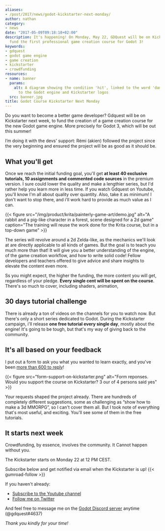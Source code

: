 ```yaml
---
aliases:
- /post/2017/news/godot-kickstarter-next-monday/
author: nathan
category:
- news
date: "2017-05-09T09:18:18+02:00"
description: It's happening! On Monday, May 22, GDQuest will be on Kickstarter to
  fund the first professional game creation course for Godot 3!
keywords:
- gdquest
- godot game engine
- game creation
- kickstarter
- crowdfunding
resources:
- name: banner
  params:
    alt: A diagram showing the condition 'hit', linked to the word 'damage', next
      to the Godot engine and Kickstarter logos
  src: banner.jpg
title: Godot Course Kickstarter Next Monday
---
```


Do you want to become a better game developer? Gdquest will be on Kickstarter next week, to fund the creation of a game creation course for the new Godot game engine. More precisely for Godot 3, which will be out this summer!

I’m doing it with the devs' support: Rémi (akien) followed the project since the very beginning and ensured the project will be as good as it should be.


## What you'll get

Once we reach the initial funding goal, you'll get **at least 40 exclusive tutorials, 10 assignments and commented code sources** in the premium version. I sure could lower the quality and make a lengthier series, but I'd rather help you learn more in less time. If you watch Gdquest on Youtube, you'll know I'm all about quality over quantity. Also, take it as minimum! I don't want to stop there, and i'll work hard to provide as much value as I can.

{{< figure
    src="/img/product/krita/painterly-game-art/demo.jpg"
    alt="A rabbit and a pig-like character in a forest, scene designed for a 2d game"
    caption="The training will reuse the work done for the Krita course, but in a top-down game" >}}

The series will revolve around a 2d Zelda-like, as the mechanics we'll look at are directly applicable to all kinds of games. But the goal is to teach you much more than that! It will give you a better understanding of the engine, of the game creation workflow, and how to write solid code! Fellow developers and teachers offered to give advice and share insights to elevate the content even more.

Ss you might expect, the higher the funding, the more content you will get, regardless of your pledge. **Every single cent will be spent on the course**. There's so much to cover, including shaders, animation, 


## 30 days tutorial challenge

There is already a ton of videos on the channels for you to watch now. But there's only a short series dedicated to Godot. During the Kickstarter campaign, i'll release **one free tutorial every single day**, mostly about the engine! It's going to be tough, but that's my way of giving back to the community.

## It's all based on your feedback

I put out a form to ask you what you wanted to learn exactly, and you've been [more than 600 to reply](//gdquest.typeform.com/report/ul3bc1/prym)!


{{< figure
    src="form-support-on-kickstarter.png"
    alt="Form reponses. Would you support the course on Kickstarter? 3 our of 4 persons said yes" >}}

Your requests shaped the project already. There are hundreds of completely different suggestions, some as challenging as “show how to make a 3d MMORPG”, so I can't cover them all. But I took note of everything that's most useful, and exciting. You'll see some of them in the free tutorials.

## It starts next week

Crowdfunding, by essence, involves the community. It Cannot happen without you.

The Kickstarter starts on Monday 22 at 12 PM CEST.

Subscribe below and get notified via email when the Kickstarter is up! 
{{< gumroad-follow >}}

If you haven't already:

-   [Subscribe to the Youtube channel](//youtube.com/c/gdquest)
-   [Follow me on Twitter](//twitter.com/NathanGDQuest)

And feel free to message me on the [Godot Discord server](//discordapp.com/invite/zH7NUgz) anytime (@gdquest#4637)

_Thank you kindly for your time!_
